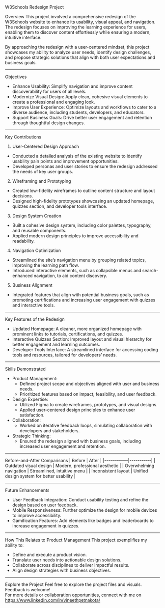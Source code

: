 W3Schools Redesign Project

 Overview
This project involved a comprehensive redesign of the W3Schools website to enhance its usability, visual appeal, and navigation. The redesign focuses on improving the learning experience for users, enabling them to discover content effortlessly while ensuring a modern, intuitive interface.

By approaching the redesign with a user-centered mindset, this project showcases my ability to analyze user needs, identify design challenges, and propose strategic solutions that align with both user expectations and business goals.

---

 Objectives
- Enhance Usability: Simplify navigation and improve content discoverability for users of all levels.
- Modernize Visual Design: Apply clean, cohesive visual elements to create a professional and engaging look.
- Improve User Experience: Optimize layouts and workflows to cater to a diverse audience, including students, developers, and educators.
- Support Business Goals: Drive better user engagement and retention through thoughtful design changes.

---

 Key Contributions
 1. User-Centered Design Approach
   - Conducted a detailed analysis of the existing website to identify usability pain points and improvement opportunities.
   - Developed personas and user stories to ensure the redesign addressed the needs of key user groups.

 2. Wireframing and Prototyping
   - Created low-fidelity wireframes to outline content structure and layout decisions.
   - Designed high-fidelity prototypes showcasing an updated homepage, quizzes section, and developer tools interface.

 3. Design System Creation
   - Built a cohesive design system, including color palettes, typography, and reusable components.
   - Applied modern design principles to improve accessibility and readability.

 4. Navigation Optimization
   - Streamlined the site’s navigation menu by grouping related topics, improving the learning path flow.
   - Introduced interactive elements, such as collapsible menus and search-enhanced navigation, to aid content discovery.

 5. Business Alignment
   - Integrated features that align with potential business goals, such as promoting certifications and increasing user engagement with quizzes and interactive tools.

---

 Key Features of the Redesign
- Updated Homepage: A cleaner, more organized homepage with prominent links to tutorials, certifications, and quizzes.
- Interactive Quizzes Section: Improved layout and visual hierarchy for better engagement and learning outcomes.
- Developer Tools Interface: A streamlined interface for accessing coding tools and resources, tailored for developers’ needs.

---

 Skills Demonstrated
- Product Management:
  - Defined project scope and objectives aligned with user and business needs.
  - Prioritized features based on impact, feasibility, and user feedback.
- Design Expertise:
  - Utilized Figma to create wireframes, prototypes, and visual designs.
  - Applied user-centered design principles to enhance user satisfaction.
- Collaboration:
  - Worked on iterative feedback loops, simulating collaboration with developers and stakeholders.
- Strategic Thinking:
  - Ensured the redesign aligned with business goals, including increased user engagement and retention.

---

 Before-and-After Comparisons
| Before | After |
|------------|-----------|
| Outdated visual design | Modern, professional aesthetic |
| Overwhelming navigation | Streamlined, intuitive menu |
| Inconsistent layout | Unified design system for better usability |

---
 Future Enhancements
- User Feedback Integration: Conduct usability testing and refine the design based on user feedback.
- Mobile Responsiveness: Further optimize the design for mobile devices to improve accessibility.
- Gamification Features: Add elements like badges and leaderboards to increase engagement in quizzes.

---

 How This Relates to Product Management
This project exemplifies my ability to:
- Define and execute a product vision.
- Translate user needs into actionable design solutions.
- Collaborate across disciplines to deliver impactful results.
- Align design strategies with business objectives.
---

 Explore the Project
Feel free to explore the project files and visuals. Feedback is welcome!  
For more details or collaboration opportunities, connect with me on https://www.linkedin.com/in/vineethpetnakota/ 
